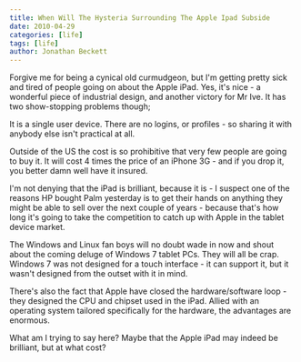 ```yaml
---
title: When Will The Hysteria Surrounding The Apple Ipad Subside
date: 2010-04-29
categories: [life]
tags: [life]
author: Jonathan Beckett
---
```


Forgive me for being a cynical old curmudgeon, but I'm getting pretty sick and tired of people going on about the Apple iPad. Yes, it's nice - a wonderful piece of industrial design, and another victory for Mr Ive. It has two show-stopping problems though;

It is a single user device. There are no logins, or profiles - so sharing it with anybody else isn't practical at all.

Outside of the US the cost is so prohibitive that very few people are going to buy it. It will cost 4 times the price of an iPhone 3G - and if you drop it, you better damn well have it insured.

I'm not denying that the iPad is brilliant, because it is - I suspect one of the reasons HP bought Palm yesterday is to get their hands on anything they might be able to sell over the next couple of years - because that's how long it's going to take the competition to catch up with Apple in the tablet device market.

The Windows and Linux fan boys will no doubt wade in now and shout about the coming deluge of Windows 7 tablet PCs. They will all be crap. Windows 7 was not designed for a touch interface - it can support it, but it wasn't designed from the outset with it in mind.

There's also the fact that Apple have closed the hardware/software loop - they designed the CPU and chipset used in the iPad. Allied with an operating system tailored specifically for the hardware, the advantages are enormous.

What am I trying to say here? Maybe that the Apple iPad may indeed be brilliant, but at what cost?